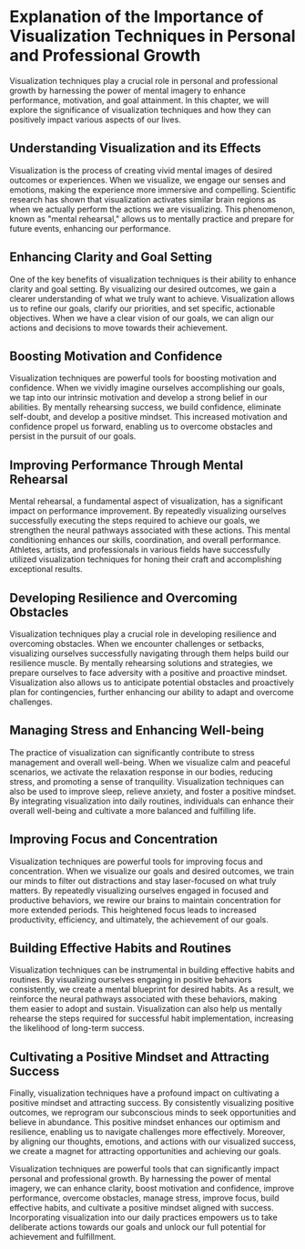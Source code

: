 Explanation of the Importance of Visualization Techniques in Personal and Professional Growth
======================================================================================================

Visualization techniques play a crucial role in personal and professional growth by harnessing the power of mental imagery to enhance performance, motivation, and goal attainment. In this chapter, we will explore the significance of visualization techniques and how they can positively impact various aspects of our lives.

**Understanding Visualization and its Effects**
-----------------------------------------------

Visualization is the process of creating vivid mental images of desired outcomes or experiences. When we visualize, we engage our senses and emotions, making the experience more immersive and compelling. Scientific research has shown that visualization activates similar brain regions as when we actually perform the actions we are visualizing. This phenomenon, known as "mental rehearsal," allows us to mentally practice and prepare for future events, enhancing our performance.

**Enhancing Clarity and Goal Setting**
--------------------------------------

One of the key benefits of visualization techniques is their ability to enhance clarity and goal setting. By visualizing our desired outcomes, we gain a clearer understanding of what we truly want to achieve. Visualization allows us to refine our goals, clarify our priorities, and set specific, actionable objectives. When we have a clear vision of our goals, we can align our actions and decisions to move towards their achievement.

**Boosting Motivation and Confidence**
--------------------------------------

Visualization techniques are powerful tools for boosting motivation and confidence. When we vividly imagine ourselves accomplishing our goals, we tap into our intrinsic motivation and develop a strong belief in our abilities. By mentally rehearsing success, we build confidence, eliminate self-doubt, and develop a positive mindset. This increased motivation and confidence propel us forward, enabling us to overcome obstacles and persist in the pursuit of our goals.

**Improving Performance Through Mental Rehearsal**
--------------------------------------------------

Mental rehearsal, a fundamental aspect of visualization, has a significant impact on performance improvement. By repeatedly visualizing ourselves successfully executing the steps required to achieve our goals, we strengthen the neural pathways associated with these actions. This mental conditioning enhances our skills, coordination, and overall performance. Athletes, artists, and professionals in various fields have successfully utilized visualization techniques for honing their craft and accomplishing exceptional results.

**Developing Resilience and Overcoming Obstacles**
--------------------------------------------------

Visualization techniques play a crucial role in developing resilience and overcoming obstacles. When we encounter challenges or setbacks, visualizing ourselves successfully navigating through them helps build our resilience muscle. By mentally rehearsing solutions and strategies, we prepare ourselves to face adversity with a positive and proactive mindset. Visualization also allows us to anticipate potential obstacles and proactively plan for contingencies, further enhancing our ability to adapt and overcome challenges.

**Managing Stress and Enhancing Well-being**
--------------------------------------------

The practice of visualization can significantly contribute to stress management and overall well-being. When we visualize calm and peaceful scenarios, we activate the relaxation response in our bodies, reducing stress, and promoting a sense of tranquility. Visualization techniques can also be used to improve sleep, relieve anxiety, and foster a positive mindset. By integrating visualization into daily routines, individuals can enhance their overall well-being and cultivate a more balanced and fulfilling life.

**Improving Focus and Concentration**
-------------------------------------

Visualization techniques are powerful tools for improving focus and concentration. When we visualize our goals and desired outcomes, we train our minds to filter out distractions and stay laser-focused on what truly matters. By repeatedly visualizing ourselves engaged in focused and productive behaviors, we rewire our brains to maintain concentration for more extended periods. This heightened focus leads to increased productivity, efficiency, and ultimately, the achievement of our goals.

**Building Effective Habits and Routines**
------------------------------------------

Visualization techniques can be instrumental in building effective habits and routines. By visualizing ourselves engaging in positive behaviors consistently, we create a mental blueprint for desired habits. As a result, we reinforce the neural pathways associated with these behaviors, making them easier to adopt and sustain. Visualization can also help us mentally rehearse the steps required for successful habit implementation, increasing the likelihood of long-term success.

**Cultivating a Positive Mindset and Attracting Success**
---------------------------------------------------------

Finally, visualization techniques have a profound impact on cultivating a positive mindset and attracting success. By consistently visualizing positive outcomes, we reprogram our subconscious minds to seek opportunities and believe in abundance. This positive mindset enhances our optimism and resilience, enabling us to navigate challenges more effectively. Moreover, by aligning our thoughts, emotions, and actions with our visualized success, we create a magnet for attracting opportunities and achieving our goals.

Visualization techniques are powerful tools that can significantly impact personal and professional growth. By harnessing the power of mental imagery, we can enhance clarity, boost motivation and confidence, improve performance, overcome obstacles, manage stress, improve focus, build effective habits, and cultivate a positive mindset aligned with success. Incorporating visualization into our daily practices empowers us to take deliberate actions towards our goals and unlock our full potential for achievement and fulfillment.
